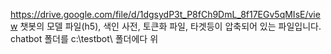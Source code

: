 https://drive.google.com/file/d/1dgsydP3t_P8fCh9DmL_8f17EGv5qMIsE/view 
챗봇의 모델 파일(h5), 색인 사전, 토큰화 파일, 타겟등이 압축되어 있는 파일입니다.
chatbot 폴더를 c:\testbot\ 폴더에다 위
